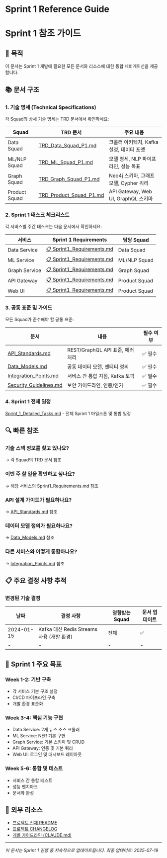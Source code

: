 # Sprint 1 Reference Guide
# Sprint 1 참조 가이드

## 🎯 목적
이 문서는 Sprint 1 개발에 필요한 모든 문서와 리소스에 대한 통합 네비게이션을 제공합니다.

## 📚 문서 구조

### 1. 기술 명세 (Technical Specifications)
각 Squad의 상세 기술 명세는 TRD 문서에서 확인하세요:

| Squad | TRD 문서 | 주요 내용 |
|-------|----------|-----------|
| Data Squad | [TRD_Data_Squad_P1.md](TRD_Data_Squad_P1.md) | 크롤러 아키텍처, Kafka 설정, 데이터 포맷 |
| ML/NLP Squad | [TRD_ML_Squad_P1.md](TRD_ML_Squad_P1.md) | 모델 명세, NLP 파이프라인, 성능 목표 |
| Graph Squad | [TRD_Graph_Squad_P1.md](TRD_Graph_Squad_P1.md) | Neo4j 스키마, 그래프 모델, Cypher 쿼리 |
| Product Squad | [TRD_Product_Squad_P1.md](TRD_Product_Squad_P1.md) | API Gateway, Web UI, GraphQL 스키마 |

### 2. Sprint 1 태스크 체크리스트
각 서비스별 주간 태스크는 다음 문서에서 확인하세요:

| 서비스 | Sprint 1 Requirements | 담당 Squad |
|--------|----------------------|------------|
| Data Service | [📋 Sprint1_Requirements.md](../../../services/data-service/Sprint1_Requirements.md) | Data Squad |
| ML Service | [📋 Sprint1_Requirements.md](../../../services/ml-service/Sprint1_Requirements.md) | ML/NLP Squad |
| Graph Service | [📋 Sprint1_Requirements.md](../../../services/graph-service/Sprint1_Requirements.md) | Graph Squad |
| API Gateway | [📋 Sprint1_Requirements.md](../../../services/api-gateway/Sprint1_Requirements.md) | Product Squad |
| Web UI | [📋 Sprint1_Requirements.md](../../../services/web-ui/Sprint1_Requirements.md) | Product Squad |

### 3. 공통 표준 및 가이드
모든 Squad가 준수해야 할 공통 표준:

| 문서 | 내용 | 필수 여부 |
|------|------|-----------|
| [API_Standards.md](../../common/API_Standards.md) | REST/GraphQL API 표준, 에러 처리 | ✅ 필수 |
| [Data_Models.md](../../common/Data_Models.md) | 공통 데이터 모델, 엔티티 정의 | ✅ 필수 |
| [Integration_Points.md](../../common/Integration_Points.md) | 서비스 간 통합 지점, Kafka 토픽 | ✅ 필수 |
| [Security_Guidelines.md](../../common/Security_Guidelines.md) | 보안 가이드라인, 인증/인가 | ✅ 필수 |

### 4. Sprint 1 전체 일정
[Sprint_1_Detailed_Tasks.md](Sprint_1_Detailed_Tasks.md) - 전체 Sprint 1 마일스톤 및 통합 일정

## 🔍 빠른 참조

### 기술 스택 정보를 찾고 있나요?
→ 각 Squad의 TRD 문서 참조

### 이번 주 할 일을 확인하고 싶나요?
→ 해당 서비스의 Sprint1_Requirements.md 참조

### API 설계 가이드가 필요하나요?
→ [API_Standards.md](../../common/API_Standards.md) 참조

### 데이터 모델 정의가 필요하나요?
→ [Data_Models.md](../../common/Data_Models.md) 참조

### 다른 서비스와 어떻게 통합하나요?
→ [Integration_Points.md](../../common/Integration_Points.md) 참조

## 📋 주요 결정 사항 추적

### 변경된 기술 결정
| 날짜 | 결정 사항 | 영향받는 Squad | 문서 업데이트 |
|------|-----------|----------------|---------------|
| 2024-01-15 | Kafka 대신 Redis Streams 사용 (개발 환경) | 전체 | ✅ |
| - | - | - | - |

## 🚀 Sprint 1 주요 목표

### Week 1-2: 기반 구축
- 각 서비스 기본 구조 설정
- CI/CD 파이프라인 구축
- 개발 환경 표준화

### Week 3-4: 핵심 기능 구현
- Data Service: 2개 뉴스 소스 크롤러
- ML Service: NER 기본 구현
- Graph Service: 기본 스키마 및 CRUD
- API Gateway: 인증 및 기본 쿼리
- Web UI: 로그인 및 대시보드 레이아웃

### Week 5-6: 통합 및 테스트
- 서비스 간 통합 테스트
- 성능 벤치마크
- 문서화 완성

## 🔗 외부 리소스

- [프로젝트 전체 README](../../../README.md)
- [프로젝트 CHANGELOG](../../../CHANGELOG.md)
- [개발 가이드라인 (CLAUDE.md)](../../../CLAUDE.md)

---
*이 문서는 Sprint 1 진행 중 지속적으로 업데이트됩니다.*
*최종 업데이트: 2025-07-19*